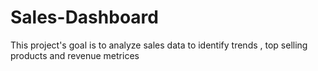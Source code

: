 # Sales-Dashboard
This project's  goal  is to analyze sales data to identify trends , top selling products and revenue metrices
